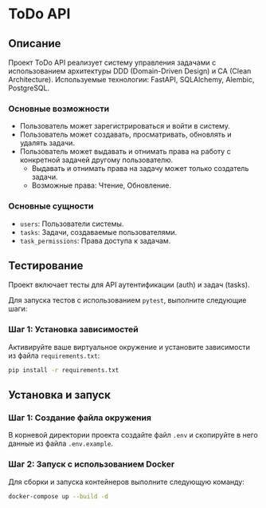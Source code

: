 # ToDo API

## Описание

Проект ToDo API реализует систему управления задачами с использованием архитектуры DDD (Domain-Driven Design) и CA (Clean Architecture). Используемые технологии: FastAPI, SQLAlchemy, Alembic, PostgreSQL.

### Основные возможности

- Пользователь может зарегистрироваться и войти в систему.
- Пользователь может создавать, просматривать, обновлять и удалять задачи.
- Пользователь может выдавать и отнимать права на работу с конкретной задачей другому пользователю.
  - Выдавать и отнимать права на задачу может только создатель задачи.
  - Возможные права: Чтение, Обновление.

### Основные сущности

- `users`: Пользователи системы.
- `tasks`: Задачи, создаваемые пользователями.
- `task_permissions`: Права доступа к задачам.

## Тестирование

Проект включает тесты для API аутентификации (auth) и задач (tasks).

Для запуска тестов с использованием `pytest`, выполните следующие шаги:

### Шаг 1: Установка зависимостей

Активируйте ваше виртуальное окружение и установите зависимости из файла `requirements.txt`:

```bash
pip install -r requirements.txt
```

## Установка и запуск

### Шаг 1: Создание файла окружения

В корневой директории проекта создайте файл `.env` и скопируйте в него данные из файла `.env.example`.

### Шаг 2: Запуск с использованием Docker

Для сборки и запуска контейнеров выполните следующую команду:

```bash
docker-compose up --build -d